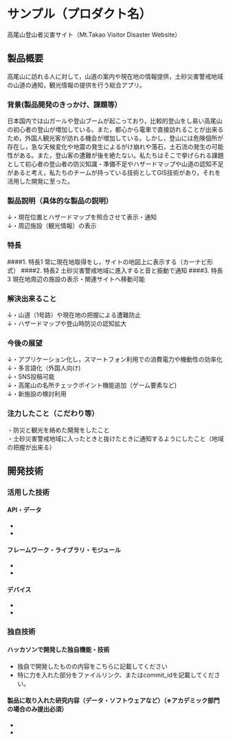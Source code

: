 # サンプル（プロダクト名）
高尾山登山者災害サイト（Mt.Takao Visitor Disaster Website）
## 製品概要
高尾山に訪れる人に対して，山道の案内や現在地の情報提供，土砂災害警戒地域の山道の通知，観光情報の提供を行う総合アプリ。
### 背景(製品開発のきっかけ、課題等）
日本国内では山ガールや登山ブームが起こっており，比較的登山をし易い高尾山の初心者の登山が増加している。また，都心から電車で直接訪れることが出来るため，外国人観光客が訪れる機会が増加している。しかし，登山には危険個所が存在し，急な天候変化や地震の発生によるがけ崩れや落石，土石流の発生の可能性がある。また，登山客の遭難が後を絶たない。私たちはそこで挙げられる課題として初心者の登山者の防災知識・準備不足やハザードマップや山道の認知不足があると考え，私たちのチームが持っている技術としてGIS技術があり，それを活用した開発に至った。
### 製品説明（具体的な製品の説明）
↓・現在位置とハザードマップを照合させて表示・通知  
↓・周辺施設（観光情報）の表示
### 特長
####1. 特長1
常に現在地取得をし，サイトの地図上に表示する（カーナビ形式）
####2. 特長2
土砂災害警戒地域に進入すると音と振動で通知
####3. 特長3
現在地周辺の施設の表示・関連サイトへ移動可能
### 解決出来ること
↓・山道（1号路）や現在地の把握による遭難防止  
↓・ハザードマップや登山時防災の認知拡大  
### 今後の展望
↓・アプリケーション化し，スマートフォン利用での消費電力や機動性の効率化  
↓・多言語化（外国人向け)  
↓・SNS投稿可能  
↓・高尾山の名所チェックポイント機能追加（ゲーム要素など)  
↓・新施設の検討利用  
### 注力したこと（こだわり等）
・防災と観光を絡めた開発をしたこと  
・土砂災害警戒地域に入ったときと抜けたときに通知するようにしたこと（地域の把握が出来る）

## 開発技術
### 活用した技術
#### API・データ
* 
* 

#### フレームワーク・ライブラリ・モジュール
* 
* 

#### デバイス
* 
* 

### 独自技術
#### ハッカソンで開発した独自機能・技術
* 独自で開発したものの内容をこちらに記載してください
* 特に力を入れた部分をファイルリンク、またはcommit_idを記載してください。

#### 製品に取り入れた研究内容（データ・ソフトウェアなど）（※アカデミック部門の場合のみ提出必須）
* 
* 
